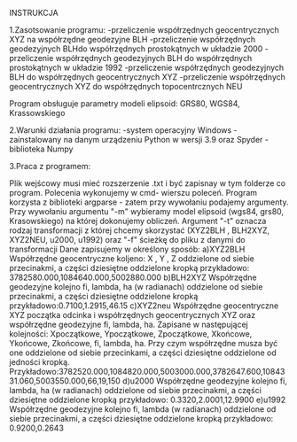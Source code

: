 INSTRUKCJA

1.Zasotsowanie programu:
-przeliczenie współrzędnych geocentrycznych XYZ na współrzędne geodezyjne BLH
-przeliczenie współrzędnych geodezyjnych BLHdo współrzędnych prostokątnych w układzie 2000
-przeliczenie współrzędnych geodezyjnych BLH do współrzędnych prostokątnych w układzie 1992
-przeliczenie współrzędnych geodezyjnych BLH do współrzędnych geocentrycznych XYZ
-przeliczenie współrzędnych geocentrycznych XYZ do współrzędnych topocentrcznych NEU


Program obsługuje parametry modeli elipsoid: GRS80, WGS84, Krassowskiego

2.Warunki działania programu:
-system operacyjny Windows
-zainstalowany na danym urządzeniu Python w wersji 3.9 oraz Spyder
-biblioteka Numpy

3.Praca z programem:


Plik wejścowy musi mieć rozszerzenie .txt i być zapisnay w tym folderze co program. 
Polecenia wykonujemy w cmd- wierszu poleceń. Program korzysta z biblioteki argparse - zatem przy wywołaniu podajemy argumenty. Przy wywołaniu argumentu "-m" wybieramy model elipsoid (wgs84, grs80, Krasowskiego) na której dokonujemy obliczeń. Argument "-t" oznacza rodzaj transformacji z której chcemy skorzystać (XYZ2BLH , BLH2XYZ, XYZ2NEU, u2000, u1992) oraz "-f" ścieżkę do pliku z danymi do transformacji
Dane zapisujemy w określony sposób:
a)XYZ2BLH
Współrzędne geocentryczne koljeno: X , Y , Z oddzielone od siebie przecinakmi, a części dziesiętne oddzielone kropką przykładowo: 3782580.000,1084640.000,5002880.000
b)BLH2XYZ
Współrzędne geodezyjne kolejno fi, lambda, ha (w radianach) oddzielone od siebie przecinakmi, a części dziesiętne oddzielone kropką przykładowo:0.7100,1.2915,46.15
c)XYZ2neu
Współrzędne geocentryczne XYZ początka odcinka i współrzędnych geocentrycznych XYZ oraz  współrzędne geodezyjne fi, lambda, ha. Zapisane w następującej kolejności: Xpoczątkowe, Ypoczątkowe, Zpoczątkowe, Xkońcowe, Ykońcowe, Zkońcowe, fi, lambda, ha. Przy czym współrzędne musza być one oddzielone od siebie przecinkami, a części dziesiętne oddzielone od jedności kropką. Przykładowo:3782520.000,1084820.000,5003000.000,3782647.600,1084331.060,5003550.000,66,19,150
d)u2000
Współrzędne geodezyjne kolejno fi, lambda, ha (w radianach) oddzielone od siebie przecinakmi, a części dziesiętne oddzielone kropką przykładowo: 0.3320,2.0001,12.9900
e)u1992
Współrzędne geodezyjne kolejno fi, lambda (w radianach) oddzielone od siebie przecinakmi, a części dziesiętne oddzielone kropką przykładowo: 0.9200,0.2643
